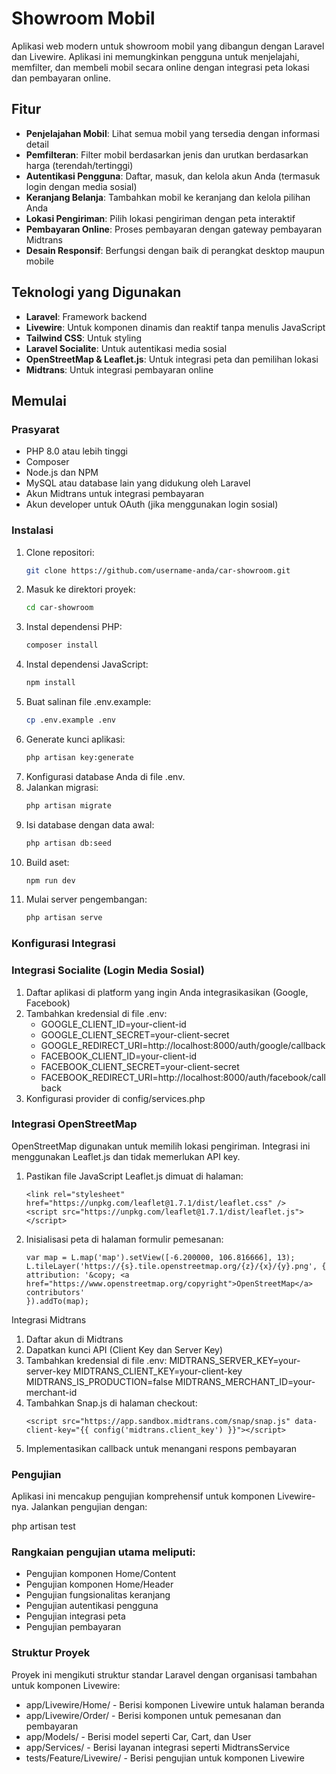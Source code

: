 # Showroom Mobil

Aplikasi web modern untuk showroom mobil yang dibangun dengan Laravel dan Livewire. Aplikasi ini memungkinkan pengguna untuk menjelajahi, memfilter, dan membeli mobil secara online dengan integrasi peta lokasi dan pembayaran online.

## Fitur

- **Penjelajahan Mobil**: Lihat semua mobil yang tersedia dengan informasi detail
- **Pemfilteran**: Filter mobil berdasarkan jenis dan urutkan berdasarkan harga (terendah/tertinggi)
- **Autentikasi Pengguna**: Daftar, masuk, dan kelola akun Anda (termasuk login dengan media sosial)
- **Keranjang Belanja**: Tambahkan mobil ke keranjang dan kelola pilihan Anda
- **Lokasi Pengiriman**: Pilih lokasi pengiriman dengan peta interaktif
- **Pembayaran Online**: Proses pembayaran dengan gateway pembayaran Midtrans
- **Desain Responsif**: Berfungsi dengan baik di perangkat desktop maupun mobile

## Teknologi yang Digunakan

- **Laravel**: Framework backend
- **Livewire**: Untuk komponen dinamis dan reaktif tanpa menulis JavaScript
- **Tailwind CSS**: Untuk styling
- **Laravel Socialite**: Untuk autentikasi media sosial
- **OpenStreetMap & Leaflet.js**: Untuk integrasi peta dan pemilihan lokasi
- **Midtrans**: Untuk integrasi pembayaran online

## Memulai

### Prasyarat

- PHP 8.0 atau lebih tinggi
- Composer
- Node.js dan NPM
- MySQL atau database lain yang didukung oleh Laravel
- Akun Midtrans untuk integrasi pembayaran
- Akun developer untuk OAuth (jika menggunakan login sosial)

### Instalasi

1. Clone repositori:
   ```bash
   git clone https://github.com/username-anda/car-showroom.git
2. Masuk ke direktori proyek:
   ```bash
   cd car-showroom
3. Instal dependensi PHP:
   ```bash
   composer install
4. Instal dependensi JavaScript:
   ```bash
   npm install
5. Buat salinan file .env.example:
   ```bash
   cp .env.example .env
6. Generate kunci aplikasi:
   ```bash
   php artisan key:generate
7. Konfigurasi database Anda di file .env.
8. Jalankan migrasi:
   ```bash
   php artisan migrate
9. Isi database dengan data awal:
   ```bash
   php artisan db:seed
10. Build aset:
    ```bash
    npm run dev
11. Mulai server pengembangan:
    ```bash
    php artisan serve

### Konfigurasi Integrasi
### Integrasi Socialite (Login Media Sosial)
1. Daftar aplikasi di platform yang ingin Anda integrasikasikan (Google, Facebook)
2. Tambahkan kredensial di file .env:
    - GOOGLE_CLIENT_ID=your-client-id
    - GOOGLE_CLIENT_SECRET=your-client-secret
    - GOOGLE_REDIRECT_URI=http://localhost:8000/auth/google/callback
    - FACEBOOK_CLIENT_ID=your-client-id
    - FACEBOOK_CLIENT_SECRET=your-client-secret
    - FACEBOOK_REDIRECT_URI=http://localhost:8000/auth/facebook/callback
3. Konfigurasi provider di config/services.php

### Integrasi OpenStreetMap
OpenStreetMap digunakan untuk memilih lokasi pengiriman. Integrasi ini menggunakan Leaflet.js dan tidak memerlukan API key.
1. Pastikan file JavaScript Leaflet.js dimuat di halaman:
   ```
   <link rel="stylesheet" href="https://unpkg.com/leaflet@1.7.1/dist/leaflet.css" />
   <script src="https://unpkg.com/leaflet@1.7.1/dist/leaflet.js"></script>
   ```

2. Inisialisasi peta di halaman formulir pemesanan:
   ```
   var map = L.map('map').setView([-6.200000, 106.816666], 13);
   L.tileLayer('https://{s}.tile.openstreetmap.org/{z}/{x}/{y}.png', {
   attribution: '&copy; <a href="https://www.openstreetmap.org/copyright">OpenStreetMap</a> contributors'
   }).addTo(map);
   ```

Integrasi Midtrans
1. Daftar akun di Midtrans
2. Dapatkan kunci API (Client Key dan Server Key)
3. Tambahkan kredensial di file .env:
   MIDTRANS_SERVER_KEY=your-server-key
   MIDTRANS_CLIENT_KEY=your-client-key
   MIDTRANS_IS_PRODUCTION=false
   MIDTRANS_MERCHANT_ID=your-merchant-id
4. Tambahkan Snap.js di halaman checkout:
   ```
   <script src="https://app.sandbox.midtrans.com/snap/snap.js" data-client-key="{{ config('midtrans.client_key') }}"></script>
   ```
5. Implementasikan callback untuk menangani respons      pembayaran

### Pengujian
Aplikasi ini mencakup pengujian komprehensif untuk komponen Livewire-nya. Jalankan pengujian dengan:

php artisan test

### Rangkaian pengujian utama meliputi:
- Pengujian komponen Home/Content
- Pengujian komponen Home/Header
- Pengujian fungsionalitas keranjang
- Pengujian autentikasi pengguna
- Pengujian integrasi peta
- Pengujian pembayaran
### Struktur Proyek
Proyek ini mengikuti struktur standar Laravel dengan organisasi tambahan untuk komponen Livewire:
- app/Livewire/Home/ - Berisi komponen Livewire untuk halaman beranda
- app/Livewire/Order/ - Berisi komponen untuk pemesanan dan pembayaran
- app/Models/ - Berisi model seperti Car, Cart, dan User
- app/Services/ - Berisi layanan integrasi seperti MidtransService
- tests/Feature/Livewire/ - Berisi pengujian untuk komponen Livewire
